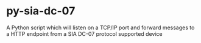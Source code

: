 # py-sia-dc-07
A Python script which will listen on a TCP/IP port and forward messages to a HTTP endpoint from a SIA DC-07 protocol supported device
